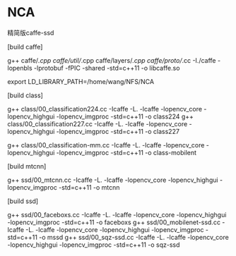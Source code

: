 # NCA

精简版caffe-ssd



[build caffe]

g++ caffe/*.cpp caffe/util/*.cpp caffe/layers/*.cpp caffe/proto/*.cc -I./caffe -lopenbls -lprotobuf -fPIC -shared -std=c++11 -o libcaffe.so

export LD_LIBRARY_PATH=/home/wang/NFS/NCA




[build class]

g++ class/00_classification224.cc -Icaffe -L. -lcaffe -lopencv_core -lopencv_highgui -lopencv_imgproc -std=c++11 -o class224
g++ class/00_classification227.cc -Icaffe -L. -lcaffe -lopencv_core -lopencv_highgui -lopencv_imgproc -std=c++11 -o class227

g++ class/00_classification-mm.cc -Icaffe -L. -lcaffe -lopencv_core -lopencv_highgui -lopencv_imgproc -std=c++11 -o class-mobilent



[build mtcnn]

g++ ssd/00_mtcnn.cc -Icaffe -L. -lcaffe -lopencv_core -lopencv_highgui -lopencv_imgproc -std=c++11 -o mtcnn




[build ssd]

g++ ssd/00_faceboxs.cc -Icaffe -L. -lcaffe -lopencv_core -lopencv_highgui -lopencv_imgproc -std=c++11 -o faceboxs
g++ ssd/00_mobilenet-ssd.cc -Icaffe -L. -lcaffe -lopencv_core -lopencv_highgui -lopencv_imgproc -std=c++11 -o mssd
g++ ssd/00_sqz-ssd.cc -Icaffe -L. -lcaffe -lopencv_core -lopencv_highgui -lopencv_imgproc -std=c++11 -o sqz-ssd

